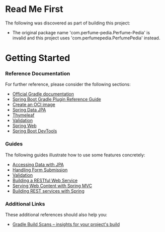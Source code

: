 # Read Me First
The following was discovered as part of building this project:

* The original package name 'com.perfume-pedia.Perfume-Pedia' is invalid and this project uses 'com.perfumepedia.PerfumePedia' instead.

# Getting Started

### Reference Documentation
For further reference, please consider the following sections:

* [Official Gradle documentation](https://docs.gradle.org)
* [Spring Boot Gradle Plugin Reference Guide](https://docs.spring.io/spring-boot/docs/3.0.12/gradle-plugin/reference/html/)
* [Create an OCI image](https://docs.spring.io/spring-boot/docs/3.0.12/gradle-plugin/reference/html/#build-image)
* [Spring Data JPA](https://docs.spring.io/spring-boot/docs/3.0.12/reference/htmlsingle/index.html#data.sql.jpa-and-spring-data)
* [Thymeleaf](https://docs.spring.io/spring-boot/docs/3.0.12/reference/htmlsingle/index.html#web.servlet.spring-mvc.template-engines)
* [Validation](https://docs.spring.io/spring-boot/docs/3.0.12/reference/htmlsingle/index.html#io.validation)
* [Spring Web](https://docs.spring.io/spring-boot/docs/3.0.12/reference/htmlsingle/index.html#web)
* [Spring Boot DevTools](https://docs.spring.io/spring-boot/docs/3.0.12/reference/htmlsingle/index.html#using.devtools)

### Guides
The following guides illustrate how to use some features concretely:

* [Accessing Data with JPA](https://spring.io/guides/gs/accessing-data-jpa/)
* [Handling Form Submission](https://spring.io/guides/gs/handling-form-submission/)
* [Validation](https://spring.io/guides/gs/validating-form-input/)
* [Building a RESTful Web Service](https://spring.io/guides/gs/rest-service/)
* [Serving Web Content with Spring MVC](https://spring.io/guides/gs/serving-web-content/)
* [Building REST services with Spring](https://spring.io/guides/tutorials/rest/)

### Additional Links
These additional references should also help you:

* [Gradle Build Scans – insights for your project's build](https://scans.gradle.com#gradle)

